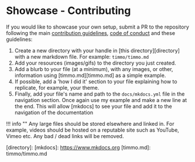 # Showcase - Contributing

If you would like to showcase your own setup, submit a PR to the repository
 following the main [contribution guidelines][contributing], [code of conduct][code_of_conduct] and these guidelines:

1. Create a new directory with your handle in [this directory][directory] with
 a new markdown file. For example:
 `timmo/timmo.md`
1. Add your resources (images/gifs) to the directory you just created.
1. Add a blurb to your file (at a minimum), with any images, or other,
 information using [timmo.md][timmo.md] as a simple example.
1. If possible, add a 'how I did it' section to your file explaining how to
 replicate, for example, your theme.
1. Finally, add your file's name and path to the `docs/mkdocs.yml` file in
 the navigation section. Once again use my example and make a new line at the
 end. This will allow [mkdocs] to see your file and add it to the navigation
 of the documentation

!!! info ""
    Any large files should be stored elsewhere and linked in. For example,
    videos should be hosted on a reputable site such as YouTube, Vimeo etc.
    Any bad / dead links will be removed.

[code_of_conduct]: https://github.com/timmo001/home-panel/blob/master/.github/CODE_OF_CONDUCT.md
[contributing]: https://github.com/timmo001/home-panel/tree/master/docs/docs/showcase
[directory]:
[mkdocs]: https://www.mkdocs.org
[timmo.md]: timmo/timmo.md
